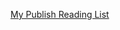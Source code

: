 [My Publish Reading
List](https://peterramaldes.notion.site/1b7dc227d2fc8001943dd88d83e51157?v=1b7dc227d2fc806eb402000cf6797bca&pvs=4)



